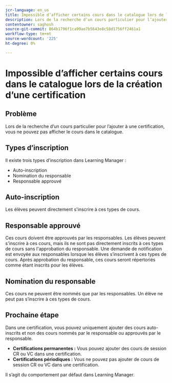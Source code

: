 ```yaml
---
jcr-language: en_us
title: Impossible d’afficher certains cours dans le catalogue lors de la création d’une certification
description: Lors de la recherche d’un cours particulier pour l’ajouter à une certification, vous ne pouvez pas afficher le cours dans le catalogue.
contentowner: saghosh
source-git-commit: 864b1796f1ca99ae7b5643e8c58d1756ff2461a1
workflow-type: tm+mt
source-wordcount: '225'
ht-degree: 0%

---
```




# Impossible d’afficher certains cours dans le catalogue lors de la création d’une certification

## Problème

Lors de la recherche d’un cours particulier pour l’ajouter à une certification, vous ne pouvez pas afficher le cours dans le catalogue.

## Types d’inscription

Il existe trois types d’inscription dans Learning Manager :

* Auto-inscription
* Nomination du responsable
* Responsable approuvé

## Auto-inscription

Les élèves peuvent directement s&#39;inscrire à ces types de cours.

## Responsable approuvé

Ces cours doivent être approuvés par les responsables. Les élèves peuvent s&#39;inscrire à ces cours, mais ils ne sont pas directement inscrits à ces types de cours sans l&#39;approbation du responsable. Une demande de notification est envoyée aux responsables lorsque les élèves s’inscrivent à ces types de cours. Après approbation du responsable, ces cours seront répertoriés comme étant inscrits pour les élèves.

## Nomination du responsable

Ces cours ne peuvent être nommés que par les responsables. Un élève ne peut pas s’inscrire à ces types de cours.

## Prochaine étape

Dans une certification, vous pouvez uniquement ajouter des cours auto-inscrits et non des cours nommés par le responsable ou approuvés par le responsable.

* **Certifications permanentes :**  Vous pouvez ajouter des cours de session CR ou VC dans une certification.
* **Certifications périodiques :** Vous ne pouvez pas ajouter de cours de session CR ou VC dans une certification.

Il s’agit du comportement par défaut dans Learning Manager.
